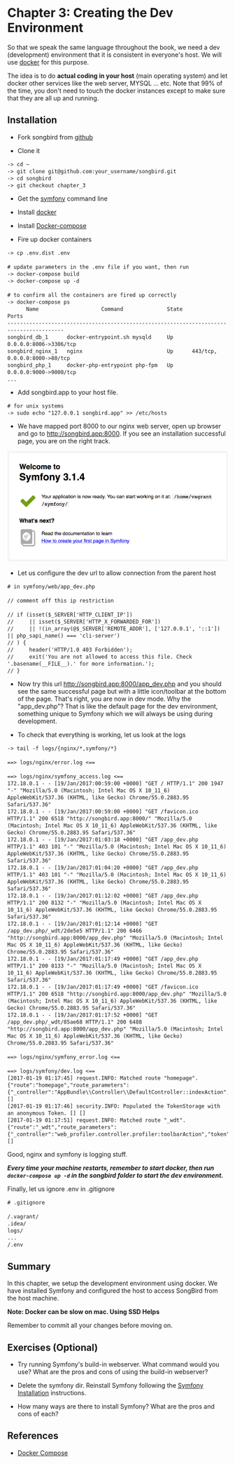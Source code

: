 # Chapter 3: Creating the Dev Environment

So that we speak the same language throughout the book, we need a dev (development) environment that it is consistent in everyone's host. We will use [docker](https://www.docker.com/) for this purpose.

The idea is to do **actual coding in your host** (main operating system) and let docker other services like the web server, MYSQL ... etc. Note that 99% of the time, you don't need to touch the docker instances except to make sure that they are all up and running.

## Installation

* Fork songbird from [github](https://github.com/bernardpeh/songbird)

* Clone it

```
-> cd ~
-> git clone git@github.com:your_username/songbird.git
-> cd songbird
-> git checkout chapter_3
```

* Get the [symfony](http://symfony.com/doc/current/setup.html) command line

* Install [docker](https://docs.docker.com/engine/installation/)

* Install [Docker-compose](https://docs.docker.com/compose/install/)

* Fire up docker containers

```
-> cp .env.dist .env

# update parameters in the .env file if you want, then run
-> docker-compose build
-> docker-compose up -d

# to confirm all the containers are fired up correctly
-> docker-compose ps
      Name                    Command              State               Ports             
----------------------------------------------------------------------------------------
songbird_db_1      docker-entrypoint.sh mysqld     Up      0.0.0.0:8006->3306/tcp                      
songbird_nginx_1   nginx                           Up      443/tcp, 0.0.0.0:8000->80/tcp 
songbird_php_1     docker-php-entrypoint php-fpm   Up      0.0.0.0:9000->9000/tcp
...
```

* Add songbird.app to your host file.
```
# for unix systems
-> sudo echo "127.0.0.1 songbird.app" >> /etc/hosts
```

* We have mapped port 8000 to our nginx web server, open up browser and go to http://songbird.app:8000. If you see an installation successful page, you are on the right track.

![](images/welcome_page.png)

* Let us configure the dev url to allow connection from the parent host

```
# in symfony/web/app_dev.php

// comment off this ip restriction

// if (isset($_SERVER['HTTP_CLIENT_IP'])
//     || isset($_SERVER['HTTP_X_FORWARDED_FOR'])
//     || !(in_array(@$_SERVER['REMOTE_ADDR'], ['127.0.0.1', '::1']) || php_sapi_name() === 'cli-server')
// ) {
//     header('HTTP/1.0 403 Forbidden');
//     exit('You are not allowed to access this file. Check '.basename(__FILE__).' for more information.');
// }
```
* Now try this url http://songbird.app:8000/app_dev.php and you should see the same successful page but with a little icon/toolbar at the bottom of the page. That's right, you are now in dev mode. Why the "app_dev.php"? That is like the default page for the dev environment, something unique to Symfony which we will always be using during development.

* To check that everything is working, let us look at the logs

```
-> tail -f logs/{nginx/*,symfony/*}

==> logs/nginx/error.log <==

==> logs/nginx/symfony_access.log <==
172.18.0.1 - - [19/Jan/2017:00:59:00 +0000] "GET / HTTP/1.1" 200 1947 "-" "Mozilla/5.0 (Macintosh; Intel Mac OS X 10_11_6) AppleWebKit/537.36 (KHTML, like Gecko) Chrome/55.0.2883.95 Safari/537.36"
172.18.0.1 - - [19/Jan/2017:00:59:00 +0000] "GET /favicon.ico HTTP/1.1" 200 6518 "http://songbird.app:8000/" "Mozilla/5.0 (Macintosh; Intel Mac OS X 10_11_6) AppleWebKit/537.36 (KHTML, like Gecko) Chrome/55.0.2883.95 Safari/537.36"
172.18.0.1 - - [19/Jan/2017:01:03:18 +0000] "GET /app_dev.php HTTP/1.1" 403 101 "-" "Mozilla/5.0 (Macintosh; Intel Mac OS X 10_11_6) AppleWebKit/537.36 (KHTML, like Gecko) Chrome/55.0.2883.95 Safari/537.36"
172.18.0.1 - - [19/Jan/2017:01:04:20 +0000] "GET /app_dev.php HTTP/1.1" 403 101 "-" "Mozilla/5.0 (Macintosh; Intel Mac OS X 10_11_6) AppleWebKit/537.36 (KHTML, like Gecko) Chrome/55.0.2883.95 Safari/537.36"
172.18.0.1 - - [19/Jan/2017:01:12:02 +0000] "GET /app_dev.php HTTP/1.1" 200 8132 "-" "Mozilla/5.0 (Macintosh; Intel Mac OS X 10_11_6) AppleWebKit/537.36 (KHTML, like Gecko) Chrome/55.0.2883.95 Safari/537.36"
172.18.0.1 - - [19/Jan/2017:01:12:14 +0000] "GET /app_dev.php/_wdt/2de5e5 HTTP/1.1" 200 6466 "http://songbird.app:8000/app_dev.php" "Mozilla/5.0 (Macintosh; Intel Mac OS X 10_11_6) AppleWebKit/537.36 (KHTML, like Gecko) Chrome/55.0.2883.95 Safari/537.36"
172.18.0.1 - - [19/Jan/2017:01:17:49 +0000] "GET /app_dev.php HTTP/1.1" 200 8133 "-" "Mozilla/5.0 (Macintosh; Intel Mac OS X 10_11_6) AppleWebKit/537.36 (KHTML, like Gecko) Chrome/55.0.2883.95 Safari/537.36"
172.18.0.1 - - [19/Jan/2017:01:17:49 +0000] "GET /favicon.ico HTTP/1.1" 200 6518 "http://songbird.app:8000/app_dev.php" "Mozilla/5.0 (Macintosh; Intel Mac OS X 10_11_6) AppleWebKit/537.36 (KHTML, like Gecko) Chrome/55.0.2883.95 Safari/537.36"
172.18.0.1 - - [19/Jan/2017:01:17:52 +0000] "GET /app_dev.php/_wdt/85ae68 HTTP/1.1" 200 6488 "http://songbird.app:8000/app_dev.php" "Mozilla/5.0 (Macintosh; Intel Mac OS X 10_11_6) AppleWebKit/537.36 (KHTML, like Gecko) Chrome/55.0.2883.95 Safari/537.36"

==> logs/nginx/symfony_error.log <==

==> logs/symfony/dev.log <==
[2017-01-19 01:17:45] request.INFO: Matched route "homepage". {"route":"homepage","route_parameters":{"_controller":"AppBundle\\Controller\\DefaultController::indexAction","_route":"homepage"},"request_uri":"http://songbird.app:8000/app_dev.php/","method":"GET"} []
[2017-01-19 01:17:46] security.INFO: Populated the TokenStorage with an anonymous Token. [] []
[2017-01-19 01:17:51] request.INFO: Matched route "_wdt". {"route":"_wdt","route_parameters":{"_controller":"web_profiler.controller.profiler:toolbarAction","token":"85ae68","_route":"_wdt"},"request_uri":"http://songbird.app:8000/app_dev.php/_wdt/85ae68","method":"GET"} []
```

Good, nginx and symfony is logging stuff.

***Every time your machine restarts, remember to start docker, then run `docker-compose up -d` in the songbird folder to start the dev environment.***

Finally, let us ignore .env in .gitignore

```
# .gitignore

/.vagrant/
.idea/
logs/
...
/.env
```

## Summary

In this chapter, we setup the development environment using docker. We have installed Symfony and configured the host to access SongBird from the host machine.

**Note: Docker can be slow on mac. Using SSD Helps**

Remember to commit all your changes before moving on.

## Exercises (Optional)

* Try running Symfony's build-in webserver. What command would you use? What are the pros and cons of using the build-in webserver?

* Delete the symfony dir. Reinstall Symfony following the [Symfony Installation](https://symfony.com/doc/current/book/installation.html) instructions.
 
* How many ways are there to install Symfony? What are the pros and cons of each?

## References

* [Docker Compose](https://docs.docker.com/compose/)

